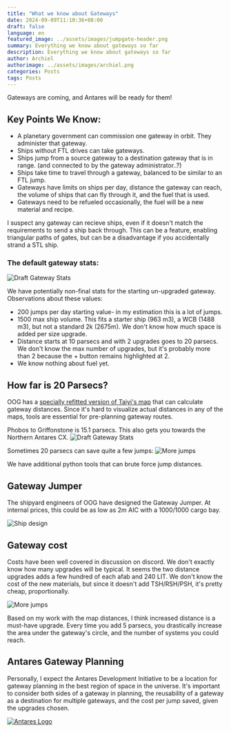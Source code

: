 ```yaml
---
title: "What we know about Gateways"
date: 2024-09-09T11:10:36+08:00
draft: false
language: en
featured_image: ../assets/images/jumpgate-header.png
summary: Everything we know about gateways so far
description: Everything we know about gateways so far
author: Archiel
authorimage: ../assets/images/archiel.png
categories: Posts
tags: Posts
---
```


Gateways are coming, and Antares will be ready for them!

## Key Points We Know: 

* A planetary government can commission one gateway in orbit. They administer that gateway.
* Ships without FTL drives can take gateways.
* Ships jump from a source gateway to a destination gateway that is in range. (and connected to by the gateway administrator..?)
* Ships take time to travel through a gateway, balanced to be similar to an FTL jump.
* Gateways have limits on ships per day, distance the gateway can reach, the volume of ships that can fly through it, and the fuel that is used. 
* Gateways need to be refueled occasionally, the fuel will be a new material and recipe.

I suspect any gateway can recieve ships, even if it doesn't match the requirements to send a ship back through. This can be a feature, enabling triangular paths of gates, but can be a disadvantage if you accidentally strand a STL ship.

### The default gateway stats:

![Draft Gateway Stats ](/images/draft-gateway-stats.png)

We have potentially non-final stats for the starting un-upgraded gateway. Observations about these values:

* 200 jumps per day starting value- in my estimation this is a lot of jumps.
* 1500 max ship volume. This fits a starter ship (963 m3), a WCB (1488 m3), but not a standard 2k (2675m). We don't know how much space is added per size upgrade.
* Distance starts at 10 parsecs and with 2 upgrades goes to 20 parsecs. We don't know the max number of upgrades, but it's probably more than 2 because the + button remains highlighted at 2.
* We know nothing about fuel yet.

## How far is 20 Parsecs?

OOG has a [specially refitted version of Taiyi's map](https://oogcapitalmanagement.com/map/) that can calculate gateway distances. Since it's hard to visualize actual distances in any of the maps, tools are essential for pre-planning gateway routes.

Phobos to Griffonstone is 15.1 parsecs. This also gets you towards the Northern Antares CX.
![Draft Gateway Stats ](http://kortham.net/temp/firefox_SRjXFCI08r.png)

Sometimes 20 parsecs can save quite a few jumps:
![More jumps](http://kortham.net/temp/firefox_9iOliroWBV.png)

We have additional python tools that can brute force jump distances.

## Gateway Jumper

The shipyard engineers of OOG have designed the Gateway Jumper. At internal prices, this could be as low as 2m AIC with a 1000/1000 cargo bay. 

![Ship design ](/images/gateway-jumper.png)


## Gateway cost

Costs have been well covered in discussion on discord. We don't exactly know how many upgrades will be typical. It seems the two distance upgrades adds a few hundred of each afab and 240 LIT. We don't know the cost of the new materials, but since it doesn't add TSH/RSH/PSH, it's pretty cheap, proportionally.

![More jumps](http://kortham.net/temp/firefox_Cq7DW5ZA51.png)

Based on my work with the map distances, I think increased distance is a must-have upgrade. Every time you add 5 parsecs, you drastically increase the area under the gateway's circle, and the number of systems you could reach. 

## Antares Gateway Planning

Personally, I expect the Antares Development Initiative to be a location for gateway planning in the best region of space in the universe. It's important to consider both sides of a gateway in planning, the reusability of a gateway as a destination for multiple gateways, and the cost per jump saved, given the upgrades chosen.

[![Antares Logo](/images/ADI-Discord.png)](https://discord.gg/gmx7br5XBQ)


